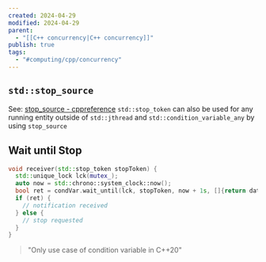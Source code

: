 ```yaml
---
created: 2024-04-29
modified: 2024-04-29
parent:
  - "[[C++ concurrency|C++ concurrency]]"
publish: true
tags:
  - "#computing/cpp/concurrency"
---
```

## `std::stop_source`
See: [stop_source - cppreference](https://en.cppreference.com/w/cpp/thread/stop_source)
`std::stop_token` can also be used for any running entity outside of `std::jthread` and `std::condition_variable_any` by using `stop_source`

## Wait until Stop
```cpp
void receiver(std::stop_token stopToken) {
  std::unique_lock lck(mutex_);
  auto now = std::chrono::system_clock::now();
  bool ret = condVar.wait_until(lck, stopToken, now + 1s, []{return dataReady;});
  if (ret) {
    // notification received
  } else {
    // stop requested
  }
}
```
> "Only use case of condition variable in C++20"